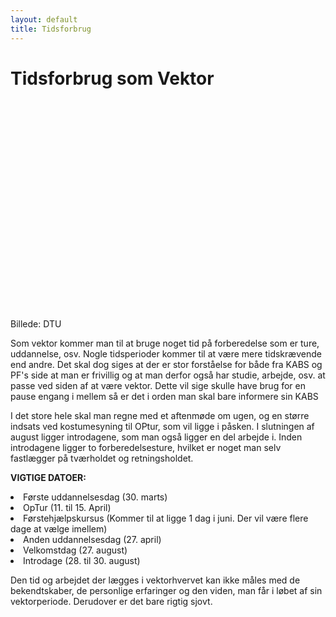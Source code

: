 ```yaml
---
layout: default
title: Tidsforbrug
---
```


<h1>Tidsforbrug som Vektor</h1>

<div id="poster-image" style="height: 335px; background-image: url('/static/img/billedekabs1.jpg');">
</div>

<p> Billede: DTU </p>
<p>  
  Som vektor kommer man til at bruge noget tid på forberedelse som er ture, uddannelse, osv. Nogle tidsperioder kommer til at være mere tidskrævende end andre. Det skal dog siges at der er stor forståelse for både fra KABS og PF's side at man er frivillig og at man derfor også har studie, arbejde, osv. at passe ved siden af at være vektor. Dette vil sige skulle have brug for en pause engang i mellem så er det i orden man skal bare informere sin KABS </p>

<p> 
I det store hele skal man regne med et aftenmøde om ugen, og en større indsats ved kostumesyning til OPtur, som vil ligge i påsken. I slutningen af august ligger introdagene, som man også ligger en del arbejde i. Inden introdagene ligger to forberedelsesture, hvilket er noget man selv fastlægger på tværholdet og retningsholdet.
</p>

<p>
<b>VIGTIGE DATOER:</b>
</p>

<!-- <li>Ansøgningsfrist (14. februar kl. 23:59)	        </li>
<li>Vektor-interviews (17.-19. februar)             </li>
<li>Første vektormøde (24. -26. februar efter kl. 17:00)	</li> -->
<li>Første uddannelsesdag (30. marts)				</li>
<li>OpTur (11. til 15. April)			</li>
<li>Førstehjælpskursus (Kommer til at ligge 1 dag i juni. Der vil være flere dage at vælge imellem) </li>
<li>Anden uddannelsesdag (27. april)				</li>
<li>Velkomstdag (27. august)						</li>
<li>Introdage (28. til 30. august)					</li>

<p>
Den tid og arbejdet der lægges i vektorhvervet kan ikke måles med de bekendtskaber, de personlige erfaringer og den viden, man får i løbet af sin vektorperiode. Derudover er det bare rigtig sjovt.
</p>


<!-- OLD (W2022)
<p>
Det kræver lidt tid at være vektor. Nogle perioder er mere tidskrævende end andre. 
Man skal minimum regne med et aftenmøde om ugen og en større indsats ved kostumesyning op til OPtur i påsken.
I august er der rustur, og forinden en forberedelsestur, som man, som tværhold, selv er herre over at få planlagt.
</p>

<p>
Søger du som vektor, vil der være ansættelsessamtale med den KABS, som er ansvarlig for din ønskede retning.
</p>

<p>
<b>VIGTIGE DATOER:</b>
</p>

<li>Første Vektormøde (27. oktober efter 17:00)</li>
<li>Første uddannelsesdag (13. november)</li>
<li>vOP-tur (18. - 20. november)</li>
<li>Førstehjælp (8. januar)</li>
<li>Anden uddannelsesdag (14. januar)</li>
<li>Deltage på introdagen (24. januar)</li>
<li>Deltage på rustur i uge 4 (Dvs. ingen PF skitur 😢)</li>

<p>
Den tid og det arbejde der lægges i vektorhvervet, kan slet ikke måles med de bekendtskaber, den personlige erfaring samt viden, man får i løbet af sin vektorperiode. Udover at det bare er mega sjovt.
</p>
-->

